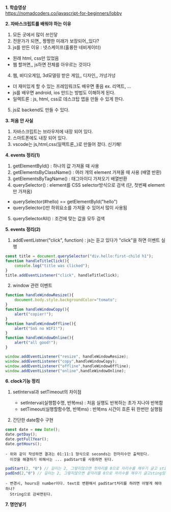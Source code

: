 
<b>1. 학습영상</b>   
   https://nomadcoders.co/javascript-for-beginners/lobby
   
<b>2. 자바스크립트를 배워야 하는 이유</b>   
1. 모든 곳에서 많이 쓰인닿   
2. 전문가가 되면,, 짱짱한 미래가 보장되어,,있다?   
3. js를 만든 이유 : 넷스케이프(훌륭한 네비게이터)   
 - 원래 html, css만 있었음    
 - 웹 할꺼면,, js하면 전체를 아우르는 것이다    
4. 웹, 비디오게임, 3d모델링 받은 게임,, 디자인,, 가넝가넝   
 - 더 재미있게 할 수 있는 프레임워크도 배우면 좋음 ex. 리액트, ...   
 - js를 배우면 android, ios 만드는 방법도 이해하게 된다.
 - 일렉트론 : js, html, css로 데스크탑 앱을 만들 수 있게 한다.    
5. js로 backend도 만들 수 있다.   
   
<b>3. 처음 안 사실</b>   
1. 자바스크립트는 브라우저에 내장 되어 있다.   
2. 스마트폰에도 내장 되어 있다.   
3. vscode는 js,html,css(일렉트론,,)로 만들어 졌다. 신기해!   
   
<b>4. events 정리(1)</b>   
1. getElementById() : 하나의 값 가져올 때 사용   
2. getElementsByClassName() : 여러 개의 element 가져올 때 사용 (배열 반환)   
3. getElementsByTagName() : 태그아이디 가져오기 배열반환   
4. querySelector() : element를 CSS selector방식으로 검색 (단, 첫번째 element만 가져옴)   
 - querySelector(#hello) == getElementById("hello")   
 - querySelector()만 하위요소를 가져올 수 있어서 많이 사용됨   
5. querySelectorAll() : 조건에 맞는 값을 모두 검색   

<b>5. events 정리(2)</b>   
1. addEventListner("click", function) : js는 듣고 있다가 "click"을 하면 이벤트 실행    
```js
const title = document.querySelector("div.hello:first-child h1");
function handleTitleClick(){
    console.log("title was clicked");
}
title.addEventListener("click", handleTitleClick);


```
2. window 관련 이벤트</b>   
```js
function handleWindowResize(){
    document.body.style.backgroundColor="tomato";
}
function handleWindowCopy(){
    alert("copier!");
}
function handleWindowOffline(){
    alert("SoS no WIFI!");
}
function handleWindowOnline(){
    alert("all good!");
}

window.addEventListener("resize", handleWindowResize);
window.addEventListener("copy",handleWindowCopy);
window.addEventListener("offline",handleWindowOffline);
window.addEventListener("online",handleWindowOnline);
```

<b>6. clock기능 정리</b>   
1. setInterval과 setTimeout의 차이점   
    - setInterval(실행함수명, 반복ms) : 처음 실행도 반복하는 초가 지나야 반복함   
    - setTimeout(실행할함수명, 반복ms) : 반복ms 시간이 흐른 뒤 한번만 실행됨   
   
2. 간단한 date함수 구현    
```js
const date = new Date();
date.getDay();
date.getFullYear();
date.getHours();
```
    - 위와 같이 작성하면 결과는 01:11:1 형식으로 seconds는 한자리수만 출력된다.   
      이것을 해결하기 위해서는 ... padStart를 사용하면 된다.   
```js
padStart(2, "0") // 길이는 2, 그렇지않으면 첫자리를 0으로 자리수를 채우기 글고 sting임!
padEnd(2,"0") // 길이는 2, 그렇지않으면 끝자리를 0으로 자리수를 채우기 글고sting임!
```
    - 변경시, hours은 number이다. text로 변환해서 padStart처리를 하려면 어떻게 해야 하나?
      String으로 감싸면된다.

<b>7. 명언넣기</b>   
